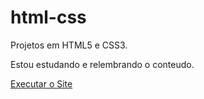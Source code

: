 # html-css
Projetos em HTML5 e CSS3.

Estou estudando e relembrando o conteudo.

<a href="https://lucascaitano0.github.io/html-css/desafios/Site-Android/">Executar o Site</a>